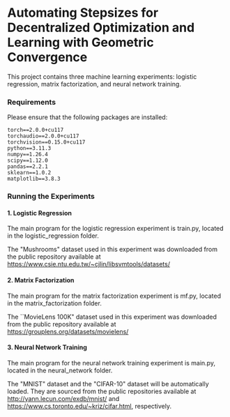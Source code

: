 # Automating Stepsizes for Decentralized Optimization and Learning with Geometric Convergence

This project contains three machine learning experiments: logistic regression, matrix factorization, and neural network training. 
### Requirements
Please ensure that the following packages are installed:
```
torch==2.0.0+cu117
torchaudio==2.0.0+cu117
torchvision==0.15.0+cu117
python==3.11.3
numpy==1.26.4
scipy==1.12.0
pandas==2.2.1
sklearn==1.0.2
matplotlib==3.8.3
```

### Running the Experiments

#### 1. Logistic Regression
The main program for the logistic regression experiment is train.py, located in the logistic_regression folder. 

The "Mushrooms" dataset used in this experiment was downloaded from the public repository available at https://www.csie.ntu.edu.tw/~cjlin/libsvmtools/datasets/

#### 2. Matrix Factorization
The main program for the matrix factorization experiment is mf.py, located in the matrix_factorization folder. 

The ``MovieLens 100K" dataset used in this experiment was downloaded from the public repository available at https://grouplens.org/datasets/movielens/ 

#### 3. Neural Network Training
The main program for the neural network training experiment is main.py, located in the neural_network folder. 

The "MNIST" dataset and the "CIFAR-10" dataset will be automatically loaded. They are sourced from the public repositories available at http://yann.lecun.com/exdb/mnist/ and https://www.cs.toronto.edu/~kriz/cifar.html, respectively.

